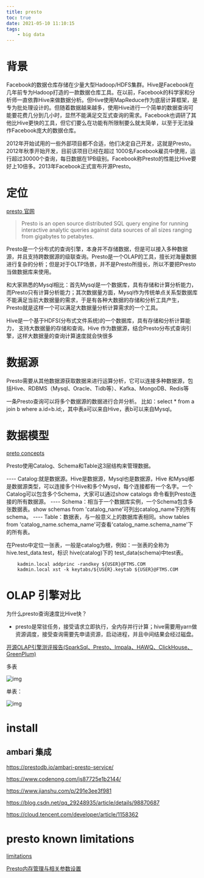 ```yaml
---
title: presto
toc: true
date: 2021-05-10 11:10:15
tags:
	- big data
---
```


# 背景

Facebook的数据仓库存储在少量大型Hadoop/HDFS集群。Hive是Facebook在几年前专为Hadoop打造的一款数据仓库工具。在以前，Facebook的科学家和分析师一直依靠Hive来做数据分析。但Hive使用MapReduce作为底层计算框架，是专为批处理设计的。但随着数据越来越多，使用Hive进行一个简单的数据查询可能要花费几分到几小时，显然不能满足交互式查询的需求。Facebook也调研了其他比Hive更快的工具，但它们要么在功能有所限制要么就太简单，以至于无法操作Facebook庞大的数据仓库。

2012年开始试用的一些外部项目都不合适，他们决定自己开发，这就是Presto。2012年秋季开始开发，目前该项目已经在超过 1000名Facebook雇员中使用，运行超过30000个查询，每日数据在1PB级别。Facebook称Presto的性能比Hive要好上10倍多。2013年Facebook正式宣布开源Presto。

# 定位

[presto 官网](https://prestodb.io/)

> Presto is an open source distributed SQL query engine for running interactive analytic queries against data sources of all sizes ranging from gigabytes to petabytes.

Presto是一个分布式的查询引擎，本身并不存储数据，但是可以接入多种数据源，并且支持跨数据源的级联查询。Presto是一个OLAP的工具，擅长对海量数据进行复杂的分析；但是对于OLTP场景，并不是Presto所擅长，所以不要把Presto当做数据库来使用。

和大家熟悉的Mysql相比：首先Mysql是一个数据库，具有存储和计算分析能力，而Presto只有计算分析能力；其次数据量方面，Mysql作为传统单点关系型数据库不能满足当前大数据量的需求，于是有各种大数据的存储和分析工具产生，Presto就是这样一个可以满足大数据量分析计算需求的一个工具。

Hive是一个基于HDFS(分布式文件系统)的一个数据库，具有存储和分析计算能力， 支持大数据量的存储和查询。Hive 作为数据源，结合Presto分布式查询引擎，这样大数据量的查询计算速度就会快很多

# 数据源

Presto需要从其他数据源获取数据来进行运算分析，它可以连接多种数据源，包括Hive、RDBMS（Mysql、Oracle、Tidb等）、Kafka、MongoDB、Redis等

一条Presto查询可以将多个数据源的数据进行合并分析。
比如：select * from a join b where a.id=b.id;，其中表a可以来自Hive，表b可以来自Mysql。

# 数据模型

[preto concepts](https://prestodb.io/docs/current/overview/concepts.html)

Presto使用Catalog、Schema和Table这3层结构来管理数据。

---- Catalog:就是数据源。Hive是数据源，Mysql也是数据源，Hive 和Mysql都是数据源类型，可以连接多个Hive和多个Mysql，每个连接都有一个名字。一个Catalog可以包含多个Schema，大家可以通过show catalogs 命令看到Presto连接的所有数据源。
---- Schema：相当于一个数据库实例，一个Schema包含多张数据表。show schemas from 'catalog_name'可列出catalog_name下的所有schema。
---- Table：数据表，与一般意义上的数据库表相同。show tables from 'catalog_name.schema_name'可查看'catalog_name.schema_name'下的所有表。

在Presto中定位一张表，一般是catalog为根，例如：一张表的全称为 hive.test_data.test，标识 hive(catalog)下的 test_data(schema)中test表。



        kadmin.local addprinc -randkey ${USER}@FTMS.COM
        kadmin.local xst -k keytabs/${USER}.keytab ${USER}@FTMS.COM
# OLAP 引擎对比

为什么presto查询速度比Hive快？

* presto是常驻任务，接受请求立即执行，全内存并行计算；hive需要用yarn做资源调度，接受查询需要先申请资源，启动进程，并且中间结果会经过磁盘。

[开源OLAP引擎测评报告(SparkSql、Presto、Impala、HAWQ、ClickHouse、GreenPlum)](https://www.cnblogs.com/bonelee/p/12878451.html)

多表

![img](http://geek.analysys.cn/static/upload/dailidong/2018-12-11/08519d86-cd1e-420d-a2cc-80e1b5fef8c1.jpeg)

单表：

![img](http://geek.analysys.cn/static/upload/dailidong/2018-12-11/bf0bd90a-1209-4be7-b3a2-fb28fe29811a.jpeg)

# install

## ambari 集成

https://prestodb.io/ambari-presto-service/

https://www.codenong.com/js87725e1b2144/

https://www.jianshu.com/p/291e3ee3f981

https://blog.csdn.net/qq_29248935/article/details/98870687

https://cloud.tencent.com/developer/article/1158362

# presto known limitations

[limitations](https://docs.treasuredata.com/display/public/PD/Presto+Known+Limitations)

[Presto内存管理与相关参数设置](https://zhuanlan.zhihu.com/p/89381163)

